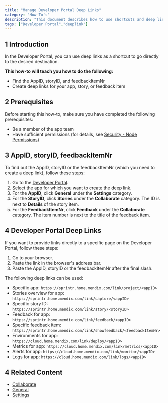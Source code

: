 ```yaml
---
title: "Manage Developer Portal Deep Links"
category: "How-To's"
description: "This document describes how to use shortcuts and deep links in the Developer Portal."
tags: ["Developer Portal","deeplink"]
---
```


## 1 Introduction

In the Developer Portal, you can use deep links as a shortcut to go directly to the desired destination. 

**This how-to will teach you how to do the following:**

* Find the AppID, storyID, and feedbackItemNr
* Create deep links for your app, story, or feedback item

## 2 Prerequisites

Before starting this how-to, make sure you have completed the following prerequisites:

* Be a member of the app team
* Have sufficient permissions (for details, see [Security - Node Permissions](../settings/node-permissions))

## 3 AppID, storyID, feedbackItemNr

To find out the AppID, storyID or the feedbackItemNr (which you need to create a deep link), follow these steps:

1. Go to the [Developer Portal](http://home.mendix.com).
2. Select the app for which you want to create the deep link.
3. For the **AppID**, click **General** under the **Settings** category.
4. For the **StoryID**, click **Stories** under the **Collaborate** category. The ID is next to **Details** of the story item.
5. For the **FeedbackItemNr**, click **Feedback** under the **Collaborate** category. The item number is next to the title of the feedback item.

## 4 Developer Portal Deep Links

If you want to provide links directly to a specific page on the Developer Portal, follow these steps:

1. Go to your browser.
2. Paste the link in the browser's address bar.
3. Paste the AppID, storyID or the feedbackItemNr after the final slash.
 
The following deep links can be used:
 
* Specific app: `https://sprintr.home.mendix.com/link/project/<appID>`
* Stories overview for app: `https://sprintr.home.mendix.com/link/capture/<appID>`
* Specific story ID: `https://sprintr.home.mendix.com/link/story/<storyID>`
* Feedback for app: `https://sprintr.home.mendix.com/link/feedback/<appID>`
* Specific feedback item: `https://sprintr.home.mendix.com/link/showfeedback/<feedbackItemNr>`
* Environments for app: `https://cloud.home.mendix.com/link/deploy/<appID>`
* Metrics for app: `https://cloud.home.mendix.com/link/metrics/<appID>`
* Alerts for app: `https://cloud.home.mendix.com/link/monitor/<appID>`
* Logs for app: `https://cloud.home.mendix.com/link/logs/<appID>`

## 4 Related Content

*   [Collaborate](/developerportal/collaborate)
*   [General](/developerportal/settings/general-settings)
*   [Settings](/developerportal/settings)
